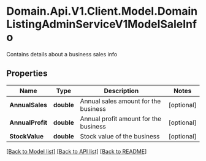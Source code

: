 # Domain.Api.V1.Client.Model.DomainListingAdminServiceV1ModelSaleInfo
Contains details about a business sales info
## Properties

Name | Type | Description | Notes
------------ | ------------- | ------------- | -------------
**AnnualSales** | **double** | Annual sales amount for the business | [optional] 
**AnnualProfit** | **double** | Annual profit amount for the business | [optional] 
**StockValue** | **double** | Stock value of the business | [optional] 

[[Back to Model list]](../README.md#documentation-for-models) [[Back to API list]](../README.md#documentation-for-api-endpoints) [[Back to README]](../README.md)

